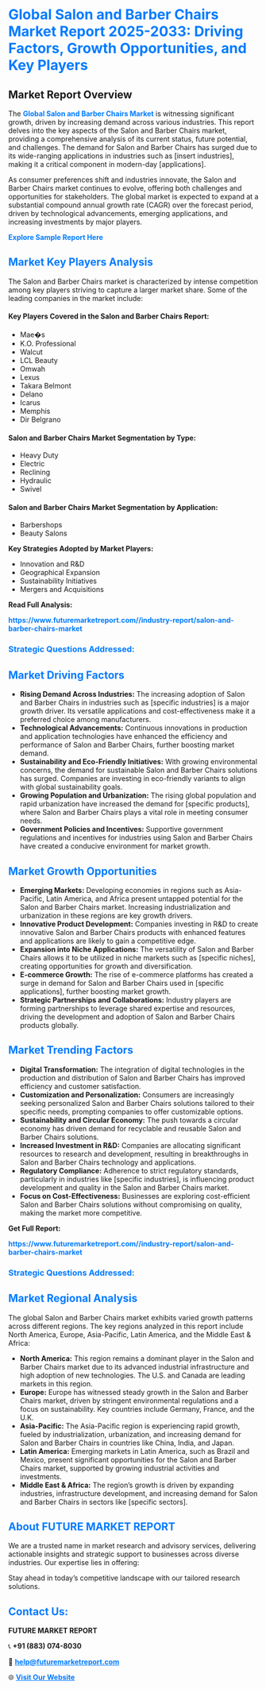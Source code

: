 <h1 style="color: #007BFF;">Global Salon and Barber Chairs Market Report 2025-2033: Driving Factors, Growth Opportunities, and Key Players</h1>

<section id="overview">
<h2>Market Report Overview</h2>
<p>The <a href="https://www.futuremarketreport.com//industry-report/salon-and-barber-chairs-market" style="color: #007BFF; text-decoration: none;"><strong>Global Salon and Barber Chairs Market</strong></a> is witnessing significant growth, driven by increasing demand across various industries. This report delves into the key aspects of the Salon and Barber Chairs market, providing a comprehensive analysis of its current status, future potential, and challenges. The demand for Salon and Barber Chairs has surged due to its wide-ranging applications in industries such as [insert industries], making it a critical component in modern-day [applications].</p>
<p>As consumer preferences shift and industries innovate, the Salon and Barber Chairs market continues to evolve, offering both challenges and opportunities for stakeholders. The global market is expected to expand at a substantial compound annual growth rate (CAGR) over the forecast period, driven by technological advancements, emerging applications, and increasing investments by major players.</p>
</section>

<section id="overview">
<p><a href="https://www.futuremarketreport.com//request-sample/reportId=47757" style="color: #007BFF; text-decoration: none;"><strong>Explore Sample Report Here</strong></a></p>
</section>

<section id="key-players">
<h2 style="color: #007BFF;">Market Key Players Analysis</h2>
<p>The Salon and Barber Chairs market is characterized by intense competition among key players striving to capture a larger market share. Some of the leading companies in the market include:</p>
<h4>Key Players Covered in the Salon and Barber Chairs Report:</h4>
<ul><li>Mae�s</li><li>K.O. Professional</li><li>Walcut</li><li>LCL Beauty</li><li>Omwah</li><li>Lexus</li><li>Takara Belmont</li><li>Delano</li><li>Icarus</li><li>Memphis</li><li>Dir Belgrano</li></ul>
<h4>Salon and Barber Chairs Market Segmentation by Type:</h4>
<ul><li>Heavy Duty</li><li>Electric</li><li>Reclining</li><li>Hydraulic</li><li>Swivel</li></ul>

<h4>Salon and Barber Chairs Market Segmentation by Application:</h4>
<ul><li>Barbershops</li><li>Beauty Salons</li></ul>
<p><strong>Key Strategies Adopted by Market Players:</strong></p>
<ul>
<li>Innovation and R&D</li>
<li>Geographical Expansion</li>
<li>Sustainability Initiatives</li>
<li>Mergers and Acquisitions</li>
</ul>
</section>

<section>
<p><strong>Read Full Analysis: </strong></p><a href="https://www.futuremarketreport.com//industry-report/salon-and-barber-chairs-market" style="color: #007BFF; text-decoration: none;"><strong>https://www.futuremarketreport.com//industry-report/salon-and-barber-chairs-market</strong></a>
<h3 style="color: #007BFF;">Strategic Questions Addressed:</h3>
</section>

<section id="driving-factors">
<h2 style="color: #007BFF;">Market Driving Factors</h2>
<ul>
<li><strong>Rising Demand Across Industries:</strong> The increasing adoption of Salon and Barber Chairs in industries such as [specific industries] is a major growth driver. Its versatile applications and cost-effectiveness make it a preferred choice among manufacturers.</li>
<li><strong>Technological Advancements:</strong> Continuous innovations in production and application technologies have enhanced the efficiency and performance of Salon and Barber Chairs, further boosting market demand.</li>
<li><strong>Sustainability and Eco-Friendly Initiatives:</strong> With growing environmental concerns, the demand for sustainable Salon and Barber Chairs solutions has surged. Companies are investing in eco-friendly variants to align with global sustainability goals.</li>
<li><strong>Growing Population and Urbanization:</strong> The rising global population and rapid urbanization have increased the demand for [specific products], where Salon and Barber Chairs plays a vital role in meeting consumer needs.</li>
<li><strong>Government Policies and Incentives:</strong> Supportive government regulations and incentives for industries using Salon and Barber Chairs have created a conducive environment for market growth.</li>
</ul>
</section>

<section id="growth-opportunities">
<h2 style="color: #007BFF;">Market Growth Opportunities</h2>
<ul>
<li><strong>Emerging Markets:</strong> Developing economies in regions such as Asia-Pacific, Latin America, and Africa present untapped potential for the Salon and Barber Chairs market. Increasing industrialization and urbanization in these regions are key growth drivers.</li>
<li><strong>Innovative Product Development:</strong> Companies investing in R&D to create innovative Salon and Barber Chairs products with enhanced features and applications are likely to gain a competitive edge.</li>
<li><strong>Expansion into Niche Applications:</strong> The versatility of Salon and Barber Chairs allows it to be utilized in niche markets such as [specific niches], creating opportunities for growth and diversification.</li>
<li><strong>E-commerce Growth:</strong> The rise of e-commerce platforms has created a surge in demand for Salon and Barber Chairs used in [specific applications], further boosting market growth.</li>
<li><strong>Strategic Partnerships and Collaborations:</strong> Industry players are forming partnerships to leverage shared expertise and resources, driving the development and adoption of Salon and Barber Chairs products globally.</li>
</ul>
</section>

<section id="trending-factors">
<h2 style="color: #007BFF;">Market Trending Factors</h2>
<ul>
<li><strong>Digital Transformation:</strong> The integration of digital technologies in the production and distribution of Salon and Barber Chairs has improved efficiency and customer satisfaction.</li>
<li><strong>Customization and Personalization:</strong> Consumers are increasingly seeking personalized Salon and Barber Chairs solutions tailored to their specific needs, prompting companies to offer customizable options.</li>
<li><strong>Sustainability and Circular Economy:</strong> The push towards a circular economy has driven demand for recyclable and reusable Salon and Barber Chairs solutions.</li>
<li><strong>Increased Investment in R&D:</strong> Companies are allocating significant resources to research and development, resulting in breakthroughs in Salon and Barber Chairs technology and applications.</li>
<li><strong>Regulatory Compliance:</strong> Adherence to strict regulatory standards, particularly in industries like [specific industries], is influencing product development and quality in the Salon and Barber Chairs market.</li>
<li><strong>Focus on Cost-Effectiveness:</strong> Businesses are exploring cost-efficient Salon and Barber Chairs solutions without compromising on quality, making the market more competitive.</li>
</ul>
</section>

<section>
<p><strong>Get Full Report: </strong></p><a href="https://www.futuremarketreport.com//industry-report/salon-and-barber-chairs-market" style="color: #007BFF; text-decoration: none;"><strong>https://www.futuremarketreport.com//industry-report/salon-and-barber-chairs-market</strong></a>
<h3 style="color: #007BFF;">Strategic Questions Addressed:</h3>
</section>


<section id="regional-analysis">
<h2 style="color: #007BFF;">Market Regional Analysis</h2>
<p>The global Salon and Barber Chairs market exhibits varied growth patterns across different regions. The key regions analyzed in this report include North America, Europe, Asia-Pacific, Latin America, and the Middle East & Africa:</p>
<ul>
<li><strong>North America:</strong> This region remains a dominant player in the Salon and Barber Chairs market due to its advanced industrial infrastructure and high adoption of new technologies. The U.S. and Canada are leading markets in this region.</li>
<li><strong>Europe:</strong> Europe has witnessed steady growth in the Salon and Barber Chairs market, driven by stringent environmental regulations and a focus on sustainability. Key countries include Germany, France, and the U.K.</li>
<li><strong>Asia-Pacific:</strong> The Asia-Pacific region is experiencing rapid growth, fueled by industrialization, urbanization, and increasing demand for Salon and Barber Chairs in countries like China, India, and Japan.</li>
<li><strong>Latin America:</strong> Emerging markets in Latin America, such as Brazil and Mexico, present significant opportunities for the Salon and Barber Chairs market, supported by growing industrial activities and investments.</li>
<li><strong>Middle East & Africa:</strong> The region’s growth is driven by expanding industries, infrastructure development, and increasing demand for Salon and Barber Chairs in sectors like [specific sectors].</li>
</ul>
</section>

<footer>
<h2 style="color: #007BFF;">About FUTURE MARKET REPORT</h2>
<p>We are a trusted name in market research and advisory services, delivering actionable insights and strategic support to businesses across diverse industries. Our expertise lies in offering:</p>

<p>Stay ahead in today’s competitive landscape with our tailored research solutions.</p>

<h2 style="color: #007BFF;">Contact Us:</h2>
<p><strong>FUTURE MARKET REPORT</strong></p>
<p>📞 <strong>+91 (883) 074-8030</strong></p>
<p>📧 <strong><a href="mailto:help@futuremarketreport.com" style="color: #007BFF;">help@futuremarketreport.com</a></strong></p>
<p>🌐 <strong><a href="https://www.futuremarketreport.com/" style="color: #007BFF;">Visit Our Website</a></strong></p>
</footer>